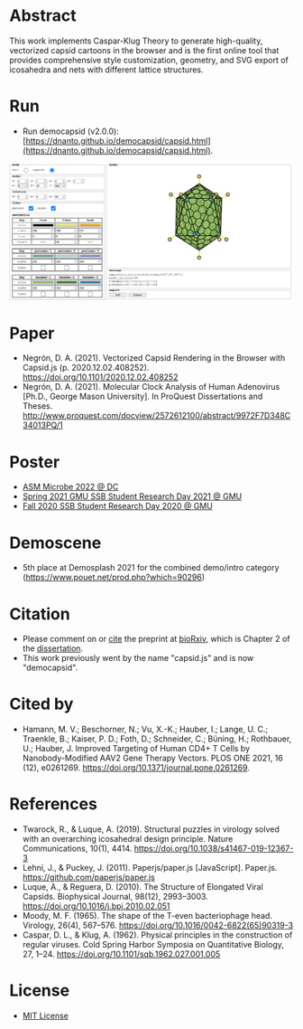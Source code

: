 # Abstract

This work implements Caspar-Klug Theory to generate high-quality, vectorized capsid cartoons in the browser and is the first online tool that provides comprehensive style customization, geometry, and SVG export of icosahedra and nets with different lattice structures.

# Run

-   Run democapsid (v2.0.0): [https://dnanto.github.io/democapsid/capsid.html](https://dnanto.github.io/democapsid/capsid.html).

![screenshot.png](screenshot.png)

# Paper

-   Negrón, D. A. (2021). Vectorized Capsid Rendering in the Browser with Capsid.js (p. 2020.12.02.408252). https://doi.org/10.1101/2020.12.02.408252
-   Negrón, D. A. (2021). Molecular Clock Analysis of Human Adenovirus [Ph.D., George Mason University]. In ProQuest Dissertations and Theses. http://www.proquest.com/docview/2572612100/abstract/9972F7D348C34013PQ/1

# Poster

-   [ASM Microbe 2022 @ DC](https://github.com/dnanto/democapsid/blob/master/poster/poster2022.pdf)
-   [Spring 2021 GMU SSB Student Research Day 2021 @ GMU](https://github.com/dnanto/democapsid/blob/master/poster/poster2021.pdf)
-   [Fall 2020 SSB Student Research Day 2020 @ GMU](https://github.com/dnanto/democapsid/blob/master/poster/poster2020.pdf)

# Demoscene

-   5th place at Demosplash 2021 for the combined demo/intro category (https://www.pouet.net/prod.php?which=90296)

# Citation

-   Please comment on or [cite](https://github.com/dnanto/democapsid/blob/master/CITATION.cff) the preprint at [bioRxiv](https://www.biorxiv.org/content/10.1101/2020.12.02.408252v1), which is Chapter 2 of the [dissertation](http://www.proquest.com/docview/2572612100/abstract/9972F7D348C34013PQ/1).
-   This work previously went by the name "capsid.js" and is now "democapsid".

# Cited by

-   Hamann, M. V.; Beschorner, N.; Vu, X.-K.; Hauber, I.; Lange, U. C.; Traenkle, B.; Kaiser, P. D.; Foth, D.; Schneider, C.; Büning, H.; Rothbauer, U.; Hauber, J. Improved Targeting of Human CD4+ T Cells by Nanobody-Modified AAV2 Gene Therapy Vectors. PLOS ONE 2021, 16 (12), e0261269. https://doi.org/10.1371/journal.pone.0261269.

# References

-   Twarock, R., & Luque, A. (2019). Structural puzzles in virology solved with an overarching icosahedral design principle. Nature Communications, 10(1), 4414. https://doi.org/10.1038/s41467-019-12367-3
-   Lehni, J., & Puckey, J. (2011). Paperjs/paper.js [JavaScript]. Paper.js. https://github.com/paperjs/paper.js
-   Luque, A., & Reguera, D. (2010). The Structure of Elongated Viral Capsids. Biophysical Journal, 98(12), 2993–3003. https://doi.org/10.1016/j.bpj.2010.02.051
-   Moody, M. F. (1965). The shape of the T-even bacteriophage head. Virology, 26(4), 567–576. https://doi.org/10.1016/0042-6822(65)90319-3
-   Caspar, D. L., & Klug, A. (1962). Physical principles in the construction of regular viruses. Cold Spring Harbor Symposia on Quantitative Biology, 27, 1–24. https://doi.org/10.1101/sqb.1962.027.001.005

# License

-   [MIT License](https://github.com/dnanto/democapsid/blob/master/LICENSE)
